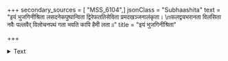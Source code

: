 +++
secondary_sources = [ "MSS_6104",]
jsonClass = "Subhaashita"
text = "इयं भुजगिनीश्रिता लसदनेकपुष्पान्विता द्विरेफततिसेविता प्रमदखञ्जनालंकृता।  \nफलद्वयभरानता विलसिता नवैः पल्लवैर् विलोचनपथं गता भवति कापि हैमी लता॥"
title = "इयं भुजगिनीश्रिता"

+++

<details><summary>Text</summary>

इयं भुजगिनीश्रिता लसदनेकपुष्पान्विता द्विरेफततिसेविता प्रमदखञ्जनालंकृता।  
फलद्वयभरानता विलसिता नवैः पल्लवैर् विलोचनपथं गता भवति कापि हैमी लता॥
</details>
